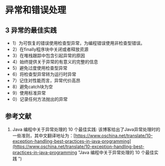 
# 异常和错误处理 #

## 3 异常的最佳实践 ##

- 1）为可恢复的错误使用检查型异常，为编程错误使用非检查型错误。
- 2）在finally程序块中关闭或者释放资源
- 3）在堆栈跟踪中包含引起异常的原因
- 4）始终提供关于异常的有意义的完整的信息
- 5）避免过度使用检查型异常
- 6）将检查型异常转为运行时异常
- 7）记住对性能而言，异常代价高昂
- 8）避免catch块为空
- 9）使用标准异常
- 0）记录任何方法抛出的异常


## 参考文献 ##
1. Java 编程中关于异常处理的 10 个最佳实践: 该博客给出了Java异常处理时的一些准则，其中文翻译地址为：[https://www.oschina.net/translate/10-exception-handling-best-practices-in-java-programming](https://www.oschina.net/translate/10-exception-handling-best-practices-in-java-programming "Java 编程中关于异常处理的 10 个最佳实践 ") 